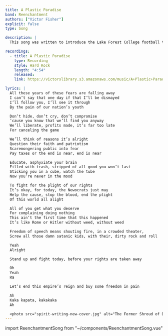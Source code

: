 ```yaml
---
title: A Plastic Paradise
band: Reenchantment
authors: ["Victor Fisher"]
explicit: false
type: Song

description: |
  This song was written to introduce the Lake Forest College football team. It sounds like Rage Against the Machine playing in the 70s.

recordings:
  - title: A Plastic Paradise
    type: Recording
    style: Hard Rock
    length: "4:54"
    released: 
    link: https://victorslibrary.s3.amazonaws.com/music/A+Plastic+Paradise/A+Plastic+Paradise.mp3

lyrics: |
  All these years of these fears are falling away
  I can’t say that one day if that I’ll be dismayed
  I’ll follow you, I’ll see it through
  By the pain of our nation’s youth

  Don’t hide, don’t cry, don’t compromise
  ’cause you know that we’ll find you anyway
  We’ll liberate, profits made, it’s far too late
  For canceling the game

  We’ll think of reasons it’s alright
  Question their faith and patriotism
  Scaremongering public into fear
  Pay taxes or the end is near, end is near

  Educate, asphyxiate your brain
  Filled with trash, stripped of all good you won’t last
  Sticking you in a cube, watch the tube
  Now you’re never in the mood

  To fight for the plight of our rights
  It’s okay, for today, the Newocrats just may
  Help the cause, stop the blood, end the plight
  Of this world all alight

  All of you get what you deserve
  For complaining doing nothing
  This ain’t the first time that this happened
  It’s like Rome or Hitler without weed, without weed

  Freedom of speech means shouting fire, in a crowded theater,
  Screw all those damn satanic kids, with their, dirty rock and roll

  Yeah
  Alright

  Stand up and fight today, before your rights are taken away

  Oh
  Yeah
  Ra

  Let’s end this empire’s reign and buy some freedom in pain

  Ah
  Kaka kapata, kakakaka
  Ah

  <photo src="spirit-writing-new-cover.jpg" alt="The Former Shroud of Delirium"></photo>
---
```


import ReenchantmentSong from "~/components/ReenchantmentSong.vue"

<ReenchantmentSong :songData="$frontmatter" />
